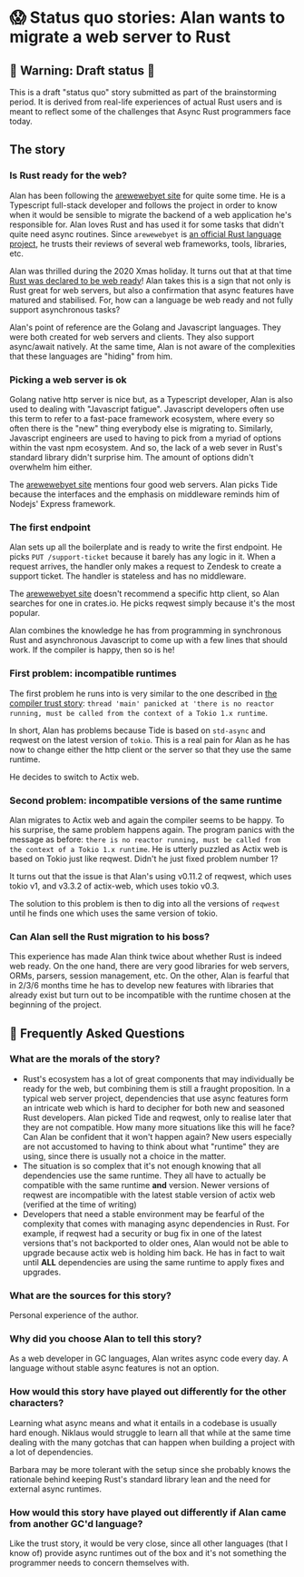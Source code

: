# 😱 Status quo stories: Alan wants to migrate a web server to Rust


## 🚧 Warning: Draft status 🚧

This is a draft "status quo" story submitted as part of the brainstorming period. It is derived from real-life experiences of actual Rust users and is meant to reflect some of the challenges that Async Rust programmers face today. 

## The story

### Is Rust ready for the web?

Alan has been following the [arewewebyet site](https://www.arewewebyet.org/) for quite some time. He is a Typescript full-stack developer and follows the project in order to know when it would be sensible to migrate the backend of a web application he's responsible for. Alan loves Rust and has used it for some tasks that didn't quite need async routines. Since `arewewebyet` is [an official Rust language project](https://github.com/rust-lang/arewewebyet), he trusts their reviews of several web frameworks, tools, libraries, etc.

Alan was thrilled during the 2020 Xmas holiday. It turns out that at that time [Rust was declared to be web ready](https://github.com/rust-lang/arewewebyet/pull/309)! Alan takes this is a sign that not only is Rust great for web servers, but also a confirmation that async features have matured and stabilised. For, how can a language be web ready and not fully support asynchronous tasks? 

Alan's point of reference are the Golang and Javascript languages. They were both created for web servers and clients. They also support async/await natively. At the same time, Alan is not aware of the complexities that these languages are "hiding" from him.


### Picking a web server is ok
Golang native http server is nice but, as a Typescript developer, Alan is also used to dealing with "Javascript fatigue". Javascript developers often use this term to refer to a fast-pace framework ecosystem, where every so often there is the "new" thing everybody else is migrating to. Similarly, Javascript engineers are used to having to pick from a myriad of options within the vast npm ecosystem. And so, the lack of a web sever in Rust's standard library didn't surprise him. The amount of options didn't overwhelm him either. 

The [arewewebyet site](https://www.arewewebyet.org/) mentions four good web servers. Alan picks Tide because the interfaces and the emphasis on middleware reminds him of Nodejs' Express framework.


### The first endpoint
Alan sets up all the boilerplate and is ready to write the first endpoint. He picks `PUT /support-ticket` because it barely has any logic in it. When a request arrives, the handler only makes a request to Zendesk to create a support ticket. The handler is stateless and has no middleware.

The [arewewebyet site](https://www.arewewebyet.org/) doesn't recommend a specific http client, so Alan searches for one in crates.io. He picks reqwest simply because it's the most popular.

Alan combines the knowledge he has from programming in synchronous Rust and asynchronous Javascript to come up with a few lines that should work. If the compiler is happy, then so is he!

### First problem: incompatible runtimes

The first problem he runs into is very similar to the one described in [the compiler trust story](alan_started_trusting_the_rust_compiler_but_then_async.md#fractured-futures-fractured-trust): `thread 'main' panicked at 'there is no reactor running, must be called from the context of a Tokio 1.x runtime`.

In short, Alan has problems because Tide is based on `std-async` and reqwest on the latest version of `tokio`. This is a real pain for Alan as he has now to change either the http client or the server so that they use the same runtime.

He decides to switch to Actix web.

### Second problem: incompatible versions of the same runtime

Alan migrates to Actix web and again the compiler seems to be happy. To his surprise, the same problem happens again. The program panics with the message as before: `there is no reactor running, must be called from the context of a Tokio 1.x runtime`. He is utterly puzzled as Actix web is based on Tokio just like reqwest. Didn't he just fixed problem number 1?

It turns out that the issue is that Alan's using v0.11.2 of reqwest, which uses tokio v1, and v3.3.2 of actix-web, which uses tokio v0.3.

The solution to this problem is then to dig into all the versions of `reqwest` until he finds one which uses the same version of tokio.

### Can Alan sell the Rust migration to his boss?

This experience has made Alan think twice about whether Rust is indeed web ready. On the one hand, there are very good libraries for web servers, ORMs, parsers, session management, etc. On the other, Alan is fearful that in 2/3/6 months time he has to develop new features with libraries that already exist but turn out to be incompatible with the runtime chosen at the beginning of the project.

## 🤔 Frequently Asked Questions

### **What are the morals of the story?**
* Rust's ecosystem has a lot of great components that may individually be ready for the web, but combining them is still a fraught proposition. In a typical web server project, dependencies that use async features form an intricate web which is hard to decipher for both new and seasoned Rust developers. Alan picked Tide and reqwest, only to realise later that they are not compatible. How many more situations like this will he face? Can Alan be confident that it won't happen again? New users especially are not accustomed to having to think about what "runtime" they are using, since there is usually not a choice in the matter.
* The situation is so complex that it's not enough knowing that all dependencies use the same runtime. They all have to actually be compatible with the same runtime **and** version. Newer versions of reqwest are incompatible with the latest stable version of actix web (verified at the time of writing)
* Developers that need a stable environment may be fearful of the complexity that comes with managing async dependencies in Rust. For example, if reqwest had a security or bug fix in one of the latest versions that's not backported to older ones, Alan would not be able to upgrade because actix web is holding him back. He has in fact to wait until **ALL** dependencies are using the same runtime to apply fixes and upgrades.

### **What are the sources for this story?**
Personal experience of the author.

### **Why did you choose Alan to tell this story?**
As a web developer in GC languages, Alan writes async code every day. A language without stable async features is not an option.

### **How would this story have played out differently for the other characters?**
Learning what async means and what it entails in a codebase is usually hard enough. Niklaus would struggle to learn all that while at the same time dealing with the many gotchas that can happen when building a project with a lot of dependencies.

Barbara may be more tolerant with the setup since she probably knows the rationale behind keeping Rust's standard library lean and the need for external async runtimes.

### **How would this story have played out differently if Alan came from another GC'd language?**
Like the trust story, it would be very close, since all other languages (that I know of) provide async runtimes out of the box and it's not something the programmer needs to concern themselves with.
